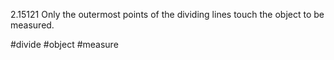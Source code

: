 2.15121 Only the outermost points of the dividing lines touch the object to be measured.

#divide #object #measure 